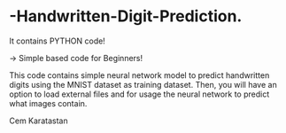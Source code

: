 # -Handwritten-Digit-Prediction.

It contains PYTHON code!

-> Simple based code for Beginners!

This code contains simple neural network model to predict handwritten digits using the MNIST dataset as training dataset. 
Then, you will have an option to load external files and for usage the neural network to predict what images contain.


Cem Karatastan
